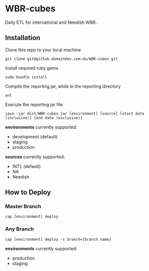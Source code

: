 WBR-cubes
=========

Daily ETL for international and Needish WBR.

Installation
-------------
Clone this repo to your local machine

    git clone git@github.domaindev.com:da/WBR-cubes.git

Install required ruby gems

    sudo bundle install

Compile the reporting jar, while in the reporting directory

    ant

Execute the reporting jar file
    
    java -jar dist/WBR-cubes.jar [environment] [source] [start date (inclusive)] [end date (exclusive)]

**environments** currently supported:
* development (default)
* staging
* production

**sources** currectly supported:
* INTL (default)
* NA
* Needish

How to Deploy
-------------
### Master Branch

    cap [environment] deploy

### Any Branch

    cap [environment] deploy -s branch=[branch name]

**environments** currently supported:
* production
* staging
